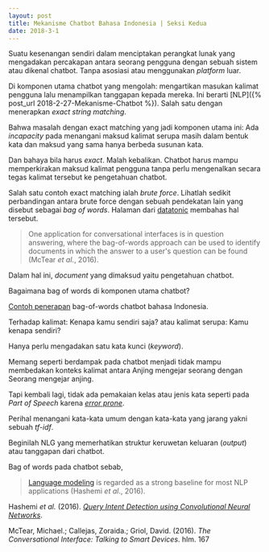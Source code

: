```yaml
---
layout: post
title: Mekanisme Chatbot Bahasa Indonesia | Seksi Kedua
date: 2018-3-1
---
```

Suatu kesenangan sendiri dalam menciptakan perangkat lunak yang mengadakan percakapan antara seorang pengguna dengan sebuah sistem atau dikenal chatbot. Tanpa asosiasi atau menggunakan _platform_ luar.

Di komponen utama chatbot yang mengolah: mengartikan masukan kalimat pengguna lalu menampilkan tanggapan kepada mereka. Ini berarti [NLP]({% post_url 2018-2-27-Mekanisme-Chatbot %}).
Salah satu dengan menerapkan _exact string matching_.

Bahwa masalah dengan exact matching yang jadi komponen utama ini:
Ada _incapacity_ pada menangani maksud kalimat serupa masih dalam bentuk kata dan maksud yang sama hanya berbeda susunan kata.

Dan bahaya bila harus _exact_. Malah kebalikan.
Chatbot harus mampu memperkirakan maksud kalimat pengguna tanpa perlu mengenalkan secara tegas kalimat tersebut ke pengetahuan chatbot.

Salah satu contoh exact matching ialah _brute force_.
Lihatlah sedikit perbandingan antara brute force dengan sebuah pendekatan lain yang disebut sebagai _bag of words_. Halaman dari [datatonic](http://blog.datatonic.com/2016/09/make-bots-great-again.html) membahas hal tersebut.

> One application for conversational interfaces is in question answering, where the bag-of-words approach can be used to identify documents in which the answer to a user's question can be found (McTear _et al_., 2016).

Dalam hal ini, _document_ yang dimaksud yaitu pengetahuan chatbot.

Bagaimana bag of words di komponen utama chatbot?

[Contoh penerapan](https://gist.github.com/guspan-tanadi/07310883a20745849f28da67316eb68f) bag-of-words chatbot bahasa Indonesia.

Terhadap kalimat: Kenapa kamu sendiri saja? atau kalimat serupa: Kamu kenapa sendiri?

Hanya perlu mengadakan satu kata kunci (_keyword_).

Memang seperti berdampak pada chatbot menjadi tidak mampu membedakan konteks kalimat antara
Anjing mengejar seorang
dengan
Seorang mengejar anjing.

Tapi kembali lagi, tidak ada pemakaian kelas atau jenis kata seperti pada _Part of Speech_ karena [_error prone_](https://arxiv.org/pdf/1707.02919).

Perihal menangani kata-kata umum dengan kata-kata yang jarang yakni sebuah _tf-idf_.

Beginilah NLG yang memerhatikan struktur keruwetan keluaran (_output_) atau tanggapan dari chatbot.

Bag of words pada chatbot sebab,
> [Language modeling](https://en.wikipedia.org/wiki/Category:Language_modeling) is regarded as a strong baseline for most NLP applications (Hashemi _et al_., 2016).

Hashemi _et al._ (2016). [_Query Intent Detection using Convolutional Neural Networks_](http://people.cs.pitt.edu/~hashemi/papers/QRUMS2016_HBHashemi.pdf).

McTear, Michael.; Callejas, Zoraida.; Griol, David. (2016). _The Conversational Interface: Talking to Smart Devices_. hlm. 167
